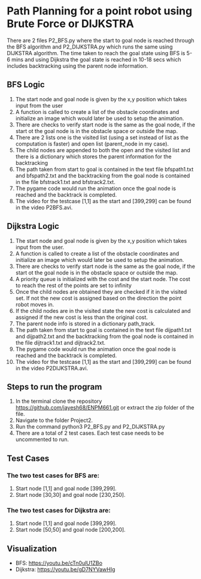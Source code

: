 # Path Planning for a point robot using Brute Force or DIJKSTRA 

There are 2 files P2_BFS.py where the start to goal node is reached through the BFS algorithm and P2_DIJKSTRA.py which runs the same using DIJKSTRA algorithm. The time taken to reach the goal state using BFS is 5-6 mins and using Dijkstra the goal state is reached in 10-18 secs which includes backtracking using the parent node information.

## BFS Logic
1. The start node and goal node is given by the x,y position which takes input from the user
2. A function is called to create a list of the obstacle coordinates and initialize an image which would later be used to setup the animation.
3. There are checks to verify start node is the same as the goal node, if the start ot the goal node is in the obstacle space or outside the map.
4. There are 2 lists one is the visited list (using a set instead of list as the computation is faster) and open list (parent_node in my case).
5. The child nodes are appended to both the open and the visited list and there is a dictionary which stores the parent information for the backtracking
6. The path taken from start to goal is contained in the text file bfspath1.txt and bfspath2.txt and the backtracking from the goal node is contained in the file bfstrack1.txt and bfstrack2.txt. 
7. The pygame code would run the animation once the goal node is reached and the backtrack is completed.
8. The video for the testcase [1,1] as the start and [399,299] can be found in the video P2BFS.avi.

## Dijkstra Logic
1. The start node and goal node is given by the x,y position which takes input from the user.
2. A function is called to create a list of the obstacle coordinates and initialize an image which would later be used to setup the animation.
3. There are checks to verify start node is the same as the goal node, if the start ot the goal node is in the obstacle space or outside the map.
4. A priority queue is initialized with the cost and the start node. The cost to reach the rest of the points are set to infinity
5. Once the child nodes are obtained they are checked if it in the visited set. If not the new cost is assigned based on the direction the point robot moves in.
6. If the child nodes are in the visited state the new cost is calculated and assigned if the new cost is less than the original cost.
7. The parent node info is stored in a dictionary path_track.
7. The path taken from start to goal is contained in the text file dijpath1.txt and dijpath2.txt and the backtracking from the goal node is contained in the file dijtrack1.txt and dijtrack2.txt. 
8. The pygame code would run the animation once the goal node is reached and the backtrack is completed.
9. The video for the testcase [1,1] as the start and [399,299] can be found in the video P2DIJKSTRA.avi.

## Steps to run the program
1. In the terminal clone the repository https://github.com/jayesh68/ENPM661.git or extract the zip folder of the file.
2. Navigate to the folder Project2.
3. Run the command python3 P2_BFS.py and P2_DIJKSTRA.py
4. There are a total of 2 test cases. Each test case needs to be uncommented to run.

## Test Cases

### The two test cases for BFS are:
1. Start node [1,1] and goal node [399,299].
2. Start node [30,30] and goal node [230,250].

### The two test cases for Dijkstra are:
1. Start node [1,1] and goal node [399,299].
2. Start node [50,50] and goal node [200,200].

## Visualization
* BFS: https://youtu.be/cTn0ulU1ZBo
* Dijkstra:  https://youtu.be/gD7NYVawHIg
